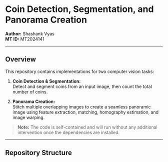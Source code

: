 # Coin Detection, Segmentation, and Panorama Creation

**Author:** Shashank Vyas  
**MT ID:** MT2024141

---

## Overview

This repository contains implementations for two computer vision tasks:

1. **Coin Detection & Segmentation:**  
   Detect and segment coins from an input image, then count the total number of coins.

2. **Panorama Creation:**  
   Stitch multiple overlapping images to create a seamless panoramic image using feature extraction, matching, homography estimation, and image warping.

> **Note:** The code is self-contained and will run without any additional intervention once the dependencies are installed.

---

## Repository Structure

